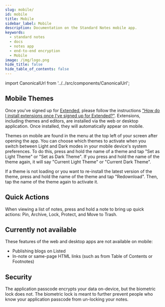 ```yaml
---
slug: mobile/
id: mobile
title: Mobile
sidebar_label: Mobile
description: Documentation on the Standard Notes mobile app.
keywords:
  - standard notes
  - docs
  - notes app
  - end-to-end encryption
  - Mobile
image: /img/logo.png
hide_title: false
hide_table_of_contents: false
---
```


<!-- Copied from https://standardnotes.org/help/43/how-do-i-install-themes-on-mobile -->

import CanonicalUrl from '../../src/components/CanonicalUrl';

<CanonicalUrl
 canonicalUrl="https://standardnotes.org/help/43/how-do-i-install-themes-on-mobile"
/>

## Mobile Themes

Once you've signed up for [Extended](https://standardnotes.org/extensions), please follow the instructions ["How do I install extensions once I've signed up for Extended?"](https://standardnotes.org/help/29/how-do-i-install-extensions-once-i-ve-signed-up-for-extended). Extensions, including themes and editors, are installed via the web or desktop application. Once installed, they will automatically appear on mobile.

Themes on mobile are found in the menu at the top left of your screen after opening the app. You can choose which themes to activate when you switch between Light and Dark modes in your mobile device's system preferences. To do this, press and hold the name of a theme and tap "Set as Light Theme" or "Set as Dark Theme". If you press and hold the name of the theme again, it will say "Current Light Theme" or "Current Dark Theme".

If a theme is not loading or you want to re-install the latest version of the theme, press and hold the name of the theme and tap "Redownload". Then, tap the name of the theme again to activate it.

## Quick Actions

When viewing a list of notes, press and hold a note to bring up quick actions: Pin, Archive, Lock, Protect, and Move to Trash.

## Currently not available

These features of the web and desktop apps are not available on mobile:

- Publishing blogs on Listed
- In-note or same-page HTML links (such as from Table of Contents or Footnotes)

## Security

The application passcode encrypts your data on-device, but the biometric lock does not. The biometric lock is meant to further prevent people who know your application passcode from un-locking your notes.
